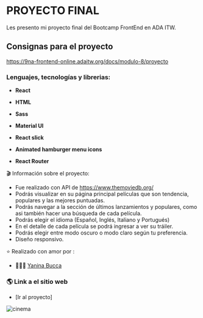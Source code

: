 # PROYECTO FINAL 

Les presento mi proyecto final del Bootcamp FrontEnd en ADA ITW. 

## Consignas para el proyecto

https://9na-frontend-online.adaitw.org/docs/modulo-8/proyecto

### Lenguajes, tecnologías y librerias:

- **React**

- **HTML**

- **Sass**

- **Material UI**

- **React slick**

- **Animated hamburger menu icons**

- **React Router**


🎬 Información sobre el proyecto:

- Fue realizado con API de https://www.themoviedb.org/
- Podrás visualizar en su página principal películas que son tendencia, populares y las mejores puntuadas.
- Podrás navegar a la sección de últimos lanzamientos y populares, como asi también hacer una búsqueda de cada película.  
- Podrás elegir el idioma (Español, Inglés, Italiano y Portugués)
- En el detalle de cada película se podrá ingresar a ver su tráiler.
- Podrás elegir entre modo oscuro o modo claro según tu preferencia.
- Diseño responsivo.


⭐️ Realizado con amor por :

- 👩🏻‍💻 [Yanina Bucca](https://github.com/YBucca)

### :earth_americas: Link a el sitio web

- [Ir al proyecto]


![cinema](https://user-images.githubusercontent.com/80077329/163693940-facfb40b-17aa-46b8-b298-703f39fe27ad.png)

